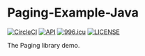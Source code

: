# Paging-Example-Java

[![CircleCI](https://circleci.com/gh/XF-zhjnc/Paging-Example-Java.svg?style=svg)](https://circleci.com/gh/XF-zhjnc/Paging-Example-Java) [![API](https://img.shields.io/badge/API-21%2B-brightgreen.svg?style=flat)](https://android-arsenal.com/api?level=21) [![996.icu](https://img.shields.io/badge/link-996.icu-red.svg)](https://996.icu) [![LICENSE](https://img.shields.io/badge/license-Anti%20996-blue.svg)](https://github.com/996icu/996.ICU/blob/master/LICENSE)

The Paging library demo.

